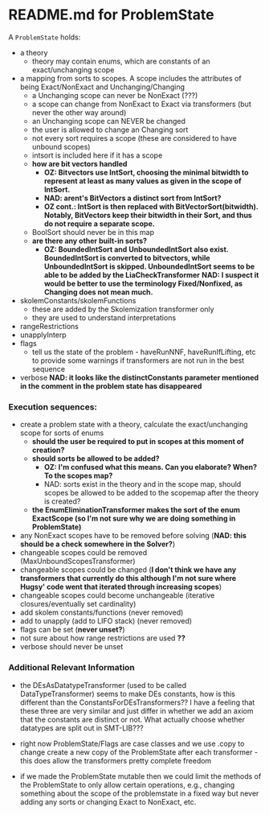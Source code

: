 # README.md for ProblemState

A `ProblemState` holds:
- a theory
	+ theory may contain enums, which are constants of an exact/unchanging scope
- a mapping from sorts to scopes. A scope includes the attributes of being Exact/NonExact and Unchanging/Changing
	+ a Unchanging scope can never be NonExact (???)
	+ a scope can change from NonExact to Exact via transformers (but never the other way around)
	+ an Unchanging scope can NEVER be changed
	+ the user is allowed to change an Changing sort
	+ not every sort requires a scope (these are considered to have unbound scopes)
	+ intsort is included here if it has a scope
	+ **how are bit vectors handled**
 		- **OZ: Bitvectors use IntSort, choosing the minimal bitwidth to represent at least as many values as given in the scope of IntSort.**
  		- **NAD: arent's BitVectors a distinct sort from IntSort?**
   		- **OZ cont.: IntSort is then replaced with BitVectorSort(bitwidth). Notably, BitVectors keep their bitwidth in their Sort, and thus do not require a separate scope.**
	+ BoolSort should never be in this map
	+ **are there any other built-in sorts?**
		- **OZ: BoundedIntSort and UnboundedIntSort also exist. BoundedIntSort is converted to bitvectors, while UnboundedIntSort is skipped. UnboundedIntSort seems to be able to be added by the LiaCheckTransformer**
	**NAD: I suspect it would be better to use the terminology Fixed/Nonfixed, as Changing does not mean much.**
- skolemConstants/skolemFunctions 
	+ these are added by the Skolemization transformer only
	+ they are used to understand interpretations
- rangeRestrictions
- unapplyInterp
- flags
	+ tell us the state of the problem - haveRunNNF, haveRunIfLifting, etc to provide some warnings if transformers are not run in the best sequence
- verbose
**NAD: it looks like the distinctConstants parameter mentioned in the comment in the problem state has disappeared**

### Execution sequences:
- create a problem state with a theory, calculate the exact/unchanging scope for sorts of enums
	- **should the user be required to put in scopes at this moment of creation?**
	- **should sorts be allowed to be added?**
		+ **OZ: I'm confused what this means. Can you elaborate? When? To the scopes map?**
		+ NAD: sorts exist in the theory and in the scope map, should scopes be allowed to be added to the scopemap after the theory is created?
	- **the EnumEliminationTransformer makes the sort of the enum ExactScope (so I'm not sure why we are doing something in ProblemState)**
- any NonExact scopes have to be removed before solving (**NAD: this should be a check somewhere in the Solver?**)
- changeable scopes could be removed (MaxUnboundScopesTransformer)
- changeable scopes could be changed (**I don't think we have any transformers that currently do this although I'm not sure where Hugsy' code went that iterated through increasing scopes**)
- changeable scopes could become unchangeable (iterative closures/eventually set cardinality)
- add skolem constants/functions (never removed)
- add to unapply (add to LIFO stack) (never removed)
- flags can be set (**never unset?**)
- not sure about how range restrictions are used **??**
- verbose should never be unset

### Additional Relevant Information

- the DEsAsDatatypeTransformer (used to be called DataTypeTransformer) seems to make DEs constants, how is this different than the ConstantsForDEsTransformers??  I have a feeling that these three are very similar and just differ in whether we add an axiom that the constants are distinct or not.  What actually choose whether datatypes are split out in SMT-LIB???

- right now ProblemState/Flags are case classes and we use .copy to change create a new copy of the ProblemState after each transformer  - this does allow the transformers pretty complete freedom
- if we made the ProblemState mutable then we could limit the methods of the ProblemState to only allow certain operations, e.g., changing something about the scope of the problemstate in a fixed way but never adding any sorts or changing Exact to NonExact, etc.
